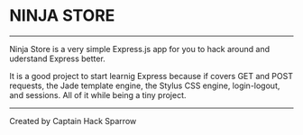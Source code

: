 NINJA STORE
===========
-----------
Ninja Store is a very simple Express.js app for you to hack around and uderstand Express better.

It is a good project to start learnig Express because if covers GET and POST requests, the Jade template engine, the Stylus CSS engine, login-logout, and sessions. All of it while being a tiny project.

-----------
Created by Captain Hack Sparrow